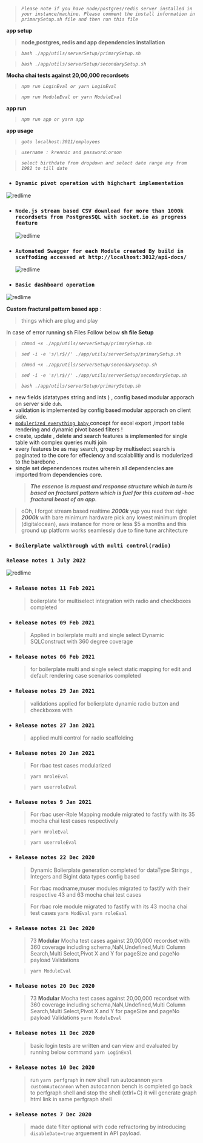 > _`Please note if you have node/postgres/redis server installed in your instance/machine. Please comment the install information in primarySetup.sh file and then run this file`_

**app setup**

> **node,postgres, redis and app dependencies installation**

> _`bash ./app/utils/serverSetup/primarySetup.sh`_

> _`bash ./app/utils/serverSetup/secondarySetup.sh`_

**Mocha chai tests against 20,00,000 recordsets**

> _`npm run LoginEval or yarn LoginEval`_

> _`npm run ModuleEval or yarn ModuleEval`_

**app run**

> _`npm run app or yarn app`_

**app usage**

> _`goto localhost:3011/employees`_

> _`username : krennic and password:orson`_

> _`select birthdate from dropdown and select date range any from 1982 to till date`_

- ### `Dynamic pivot operation with highchart implementation`

![redlime](app/video/gif/b2.gif)

- ### `Node.js stream based CSV download for more than 1000k recordsets from PostgresSQL with socket.io as progress feature`
  ![redlime](app/video/gif/c1.gif)

* ### `Automated Swagger for each Module created By build in scaffoding accessed at http://localhost:3012/api-docs/`

  ![redlime](app/video/gif/d.gif)

* ### `Basic dashboard operation`

![redlime](app/video/gif/a1.gif)

**Custom fractural pattern based app** :

> things which are plug and play

In case of error running sh Files Follow below
**sh file Setup**

> _`chmod +x ./app/utils/serverSetup/primarySetup.sh`_

> _`sed -i -e 's/\r$//' ./app/utils/serverSetup/primarySetup.sh`_

> _`chmod +x ./app/utils/serverSetup/secondarySetup.sh`_

> _`sed -i -e 's/\r$//' ./app/utils/serverSetup/secondarySetup.sh`_

> _`bash ./app/utils/serverSetup/primarySetup.sh`_

- new fields (datatypes string and ints ) ,
  config based modular apporach on server side `duh`.
- validation is implemented  by config based modular apporach on client side.
- <u> `modulerized everything baby` </u> concept for excel export ,import table rendering and dynamic pivot based filters !
- create, update , delete and search features is implemented for single table with complex queries multi join 
- every features be as may search, group by multiselect search is paginated to the core for effeciency and scalabliltiy and is modulerized to the barebone .
- single set depenendences routes wherein all dependencies are imported from dependencies core.
  > **_The essence is request and response structure which in turn is based on fractural pattern which is fuel for this custom ad -hoc
  > fractural beast of an app_**.

> oOh, I forgot stream based realtime **_2000k_** yup you read that right **_2000k_** with bare minimum hardware pick any lowest minimum droplet (digitalocean), aws instance for more or less \$5 a months and this ground up platform works seamlessly due to fine tune architecture 

* ### `Boilerplate walkthrough with multi control(radio)`
### `Release notes 1 July 2022`

![redlime](app/video/gif/e.gif)


- ### `Release notes 11 Feb 2021`

  >boilerplate for multiselect integration with radio and checkboxes completed 

- ### `Release notes 09 Feb 2021`

  >Applied in  boilerplate multi and single select Dynamic SQLConstruct with 360 degree coverage 

- ### `Release notes 06 Feb 2021`

  >for boilerplate multi and single select static mapping for edit and default rendering case scenarios completed
  
- ### `Release notes 29 Jan 2021`

  >validations applied for bolierplate dynamic radio button and checkboxes with 

- ### `Release notes 27 Jan 2021`

  >applied multi control for radio scaffolding 
 
- ### `Release notes 20 Jan 2021`

  >For rbac test cases modularized

  > `yarn mroleEval`

  > `yarn userroleEval`

- ### `Release notes 9 Jan 2021`

  >For rbac user-Role Mapping  module migrated to fastify with its 35 mocha chai test cases respectively 

  > `yarn mroleEval`

  > `yarn userroleEval`

- ### `Release notes 22 Dec 2020`
  >Dynamic Bolierplate generation completed for dataType Strings , Integers and BigInt data types config based
  
  >For rbac modname,muser modules migrated to fastify with their respective 43 and 63 mocha chai test cases
  
  >For rbac role module migrated to fastify with its 43 mocha chai test cases
  > `yarn ModEval`
  > `yarn roleEval`
 
- ### `Release notes 21 Dec 2020`
  > 73 **Modular** Mocha test cases against 20,00,000 recordset with 360 coverage including schema,NaN,Undefined,Multi Column Search,Multi Select,Pivot X and Y for pageSize and pageNo  payload Validations
  
  > `yarn ModuleEval`

- ### `Release notes 20 Dec 2020`
  > 73 **Modular** Mocha test cases against 20,00,000 recordset with 360 coverage including schema,NaN,Undefined,Multi Column Search,Multi Select,Pivot X and Y for pageSize and pageNo  payload Validations
  > `yarn ModuleEval`

- ### `Release notes 11 Dec 2020`
  > basic login tests are written and can view and evaluated by running below command
  > `yarn LoginEval`

- ### `Release notes 10 Dec 2020`
  > run `yarn perfgraph`
  > in new shell run autocannon `yarn customAutocannon`
  > when autocannon bench is completed go back to perfgraph shell and stop the shell (ctlrl+C)
  > it will generate graph html link in same perfgraph shell

- ### `Release notes 7 Dec 2020`
  > made date filter optional with code refractoring by introducing `disableDate=true` arguement in API payload.


  

  
